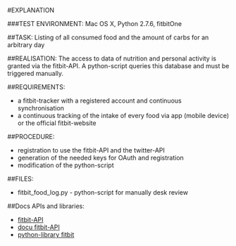 #EXPLANATION

###TEST ENVIRONMENT: 
Mac OS X, Python 2.7.6, fitbitOne

##TASK: 
Listing of all consumed food and the amount of carbs for an arbitrary day

##REALISATION:
The access to data of nutrition and personal activity is granted via the fitbit-API.  A python-script queries this database and must be triggered manually.

##REQUIREMENTS:
* a fitbit-tracker with a registered account and continuous synchronisation
* a continuous tracking of the intake of every food via app (mobile device) or the official fitbit-website

##PROCEDURE:
* registration to use the fitbit-API and the twitter-API
* generation of the needed keys for OAuth and registration
* modification of the python-script

##FILES:
* fitbit_food_log.py - python-script for manually desk review

##Docs APIs and libraries:
* [fitbit-API](http://dev.fitbit.com)
* [docu fitbit-API](https://wiki.fitbit.com/display/API/Fitbit+API)
* [python-library fitbit](https://pypi.python.org/pypi/fitbit/0.1.0)




